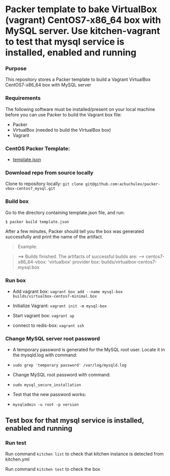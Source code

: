 # Packer template to bake VirtualBox (vagrant) CentOS7-x86_64 box with MySQL server. Use kitchen-vagrant to test that mysql service is installed, enabled and running

### Purpose
This repository stores a Packer template to build a Vagrant VirtualBox CentOS7-x86_64 box with MySQL server

### Requirements
The following software must be installed/present on your local machine before you can use Packer to build the Vagrant box file:

* Packer
* VirtualBox (needed to build the VirtualBox box)
* Vagrant

### CentOS Packer Template:

* [template.json](https://github.com/achuchulev/packer-vbox-centos7_mysql/blob/master/template.json)

### Download repo from source locally

Clone to repository locally: `git clone git@github.com:achuchulev/packer-vbox-centos7_mysql.git`

### Build box

Go to the directory containing template.json file, and run:

`$ packer build template.json`

After a few minutes, Packer should tell you the box was generated successfully and print the name of the artifact.

> Example:

> ==> Builds finished. The artifacts of successful builds are:
> --> centos7-x86_64-vbox: 'virtualbox' provider box: builds/virtualbox-centos7-mysql.box

### Run box

* Add vagrant box: `vagrant box add --name mysql-box builds/virtualbox-centos7-minimal.box`

* Initialize Vagrant: `vagrant init -m mysql-box`

* Start vagrant box: `vagrant up`

* connect to redis-box: `vagrant ssh`

### Change MySQL server root password

* A temporary password is generated for the MySQL root user. Locate it in the mysqld.log with command:

 * `sudo grep 'temporary password' /var/log/mysqld.log` 

* Change MySQL root password with command:

 * `sudo mysql_secure_installation`

* Test that the new password works:

 * `mysqladmin -u root -p version`

## Test box for that mysql service is installed, enabled and running

### Run test

Run command `kitchen list` to check that kitchen instance is detected from kitchen.yml

Run command `kitchen test` to check the box


